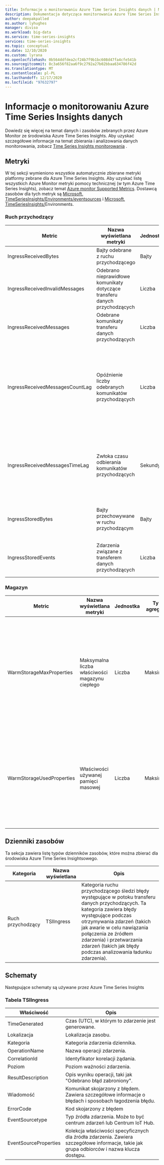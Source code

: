 ```yaml
---
title: Informacje o monitorowaniu Azure Time Series Insights danych | Microsoft Docs
description: Dokumentacja dotycząca monitorowania Azure Time Series Insights.
author: deepakpalled
ms.author: lyhughes
manager: diviso
ms.workload: big-data
ms.service: time-series-insights
services: time-series-insights
ms.topic: conceptual
ms.date: 12/10/2020
ms.custom: lyrana
ms.openlocfilehash: 0b564ddfdea2cf24b7f9b1bc608d47fa4cfe541b
ms.sourcegitcommit: 8c3a656f82aa6f9c2792a27b02bbaa634786f42d
ms.translationtype: MT
ms.contentlocale: pl-PL
ms.lasthandoff: 12/17/2020
ms.locfileid: "97632797"
---
```

# <a name="monitoring-azure-time-series-insights-data-reference"></a>Informacje o monitorowaniu Azure Time Series Insights danych

Dowiedz się więcej na temat danych i zasobów zebranych przez Azure Monitor ze środowiska Azure Time Series Insights. Aby uzyskać szczegółowe informacje na temat zbierania i analizowania danych monitorowania, zobacz [Time Series Insights monitorowania]( ./how-to-monitor-tsi.md) .

## <a name="metrics"></a>Metryki

W tej sekcji wymieniono wszystkie automatycznie zbierane metryki platformy zebrane dla Azure Time Series Insights. Aby uzyskać listę wszystkich Azure Monitor metryki pomocy technicznej (w tym Azure Time Series Insights), zobacz temat [Azure monitor Supported Metrics](../azure-monitor/platform/metrics-supported.md). Dostawcą zasobów dla tych metryk są [Microsoft. TimeSeriesInsights/Environments/eventsources](../azure-monitor/platform/metrics-supported.md#microsofttimeseriesinsightsenvironmentseventsources) i [Microsoft. TimeSeriesInsights/](../azure-monitor/platform/metrics-supported.md#microsofttimeseriesinsightsenvironments)Environments.


### <a name="ingress"></a>Ruch przychodzący
 
|Metric|Nazwa wyświetlana metryki|Jednostka|Typ agregacji|Opis|
|---|---|---|---|---|
|IngressReceivedBytes|Bajty odebrane z ruchu przychodzącego|Bajty|Łącznie|Liczba bajtów odczytanych ze źródła zdarzenia|
|IngressReceivedInvalidMessages|Odebrano nieprawidłowe komunikaty dotyczące transferu danych przychodzących|Liczba|Łącznie|Liczba nieprawidłowych komunikatów odczytanych ze źródła zdarzeń|
|IngressReceivedMessages|Odebrane komunikaty transferu danych przychodzących|Liczba|Łącznie|Liczba komunikatów odczytanych ze źródła zdarzeń|
|IngressReceivedMessagesCountLag|Opóźnienie liczby odebranych komunikatów przychodzących|Liczba|Średnia|Różnica między numerem sekwencyjnym ostatnio zarejestrowanego komunikatu w partycji źródłowej zdarzenia a sekwencją sekwencji komunikatów przetwarzanych w ramach ruchu przychodzącego|
|IngressReceivedMessagesTimeLag|Zwłoka czasu odbierania komunikatów przychodzących|Sekundy|Maksimum|Różnica między czasem, w którym wiadomość jest przetworzona do kolejki w źródle zdarzeń i czasie, w którym jest przetwarzany w danych wejściowych|
|IngressStoredBytes|Bajty przechowywane w ruchu przychodzącym|Bajty|Łącznie|Łączny rozmiar zdarzeń pomyślnie przetworzonych i dostępnych dla zapytania|
|IngressStoredEvents|Zdarzenia związane z transferem danych przychodzących|Liczba|Łącznie|Liczba zdarzeń spłaszczonych pomyślnie przetworzonych i dostępnych dla zapytania|

### <a name="storage"></a>Magazyn

|Metric|Nazwa wyświetlana metryki|Jednostka|Typ agregacji|Opis|
|---|---|---|---|---|
|WarmStorageMaxProperties|Maksymalna liczba właściwości magazynu ciepłego|Liczba|Maksimum|Maksymalna liczba właściwości używanych przez środowisko dla jednostki SKU S1/S2 i Maksymalna liczba właściwości dozwolona przez magazyn ciepły dla jednostki SKU|
|WarmStorageUsedProperties|Właściwości używanej pamięci masowej |Liczba|Maksimum|Liczba właściwości używanych przez środowisko dla jednostki SKU S1/S2 i liczby właściwości używanych przez magazyn ciepły dla jednostek SKU|

## <a name="resource-logs"></a>Dzienniki zasobów

Ta sekcja zawiera listę typów dzienników zasobów, które można zbierać dla środowiska Azure Time Series Insightsowego.

| Kategoria | Nazwa wyświetlana | Opis |
|----- |----- |----- |
| Ruch przychodzący | TSIIngress | Kategoria ruchu przychodzącego śledzi błędy występujące w potoku transferu danych przychodzących. Ta kategoria zawiera błędy występujące podczas otrzymywania zdarzeń (takich jak awarie w celu nawiązania połączenia ze źródłem zdarzenia) i przetwarzania zdarzeń (takich jak błędy podczas analizowania ładunku zdarzenia). |

## <a name="schemas"></a>Schematy
Następujące schematy są używane przez Azure Time Series Insights

### <a name="tsiingress-table"></a>Tabela TSIIngress

| Właściwość | Opis |
|----- |----- |
| TimeGenerated | Czas (UTC), w którym to zdarzenie jest generowane. |
| Lokalizacja | Lokalizacja zasobu. |
| Kategoria | Kategoria zdarzenia dziennika. |
| OperationName | Nazwa operacji zdarzenia. |
| CorrelationId | Identyfikator korelacji żądania. |
| Poziom | Poziom ważności zdarzenia. |
| ResultDescription | Opis wyniku operacji, taki jak "Odebrano błąd zabroniony". |
| Wiadomość | Komunikat skojarzony z błędem. Zawiera szczegółowe informacje o błędach i sposobach łagodzenia błędu. |
| ErrorCode | Kod skojarzony z błędem |
| EventSourcetype | Typ źródła zdarzenia. Może to być centrum zdarzeń lub Centrum IoT Hub. |
| EventSourceProperties | Kolekcja właściwości specyficznych dla źródła zdarzenia. Zawiera szczegółowe informacje, takie jak grupa odbiorców i nazwa klucza dostępu. |
